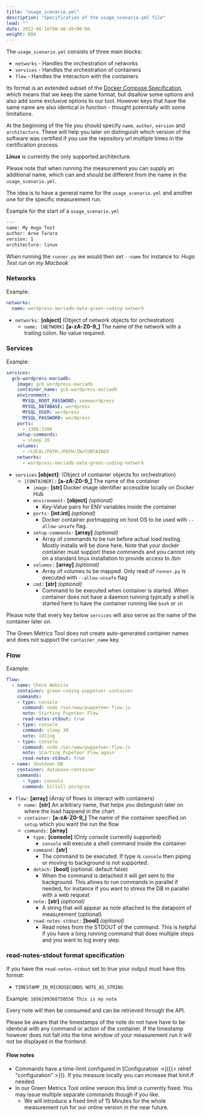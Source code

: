 ```yaml
---
title: "usage_scenario.yml"
description: "Specification of the usage_scenario.yml file"
lead: ""
date: 2022-06-16T08:48:45+00:00
weight: 804
---
```


The `usage_scenario.yml` consists of three main blocks:
- `networks` - Handles the orchestration of networks
- `services` - Handles the orchestration of containers
- `flow` - Handles the interaction with the containers

Its format is an extended subset of the [Docker Compose Specification](https://docs.docker.com/compose/compose-file/), which means that we keep the same format, but disallow some options and also add some exclusive options to our tool. However keys that have the same name are also identical in function - thought potentially with some limitations.

At the beginning of the file you should specify `name`, `author`, `version` and
`architecture`.
These will help you later on distinguish which version of the software was certified
if you use the repository url multiple times in the certification process.

**Linux** is currently the only supported architecture.

Please note that when running the measurement you can supply an additional name,
which can and should be different from the name in the `usage_scenario.yml`.

The idea is to have a general name for the `usage_scenario.yml` and another one for the specific 
measurement run.

Example for the start of a `usage_scenario.yml`
```bash
---
name: My Hugo Test
author: Arne Tarara
version: 1
architecture: linux
```

When running the `runner.py` we would then set `--name` for instance to: *Hugo Test run on my Macbook*

### Networks
Example:
```yaml
networks:
  name: wordpress-mariadb-data-green-coding-network
```

- `networks:` **[object]** (Object of network objects for orchestration)
    + `name: [NETWORK]` **[a-zA-Z0-9_]** The name of the network with a trailing colon. No value required.

### Services

Example:
```yaml
services:
  gcb-wordpress-mariadb:
    image: gcb_wordpress-mariadb
    container_name: gcb-wordpress-mariadb
    environment:
      MYSQL_ROOT_PASSWORD: somewordpress
      MYSQL_DATABASE: wordpress
      MYSQL_USER: wordpress
      MYSQL_PASSWORD: wordpress
    ports:
      - 3306:3306
    setup-commands:
      - sleep 20
    volumes:
      - /LOCAL/PATH:/PATH/IN/CONTAINER
    networks: 
      - wordpress-mariadb-data-green-coding-network
```


- `services` **[object]**: (Object of container objects for orchestration)
    + `[CONTAINER]:` **[a-zA-Z0-9_]** The name of the container
        - `image:` **[str]** Docker image identifier accessible locally on Docker Hub
        * `environment:` **[object]** *(optional)* 
            - Key-Value pairs for ENV variables inside the container
        * `ports:` **[int:int]** *(optional)*
            - Docker container portmapping on host OS to be used with `--allow-unsafe` flag. 
        * `setup-commands:` **[array]** *(optional)*
            - Array of commands to be run before actual load testing. Mostly installs will be done here. Note that your docker container must support these commands and you cannot rely on a standard linux installation to provide access to /bin
        * `volumes:` **[array]**  *(optional)*
            - Array of volumes to be mapped. Only read of `runner.py` is executed with `--allow-unsafe` flag
        * `cmd:` **[str]** *(optional)*
            - Command to be executed when container is started. When container does not have a daemon running typically a shell is started here to have the container running like `bash` or `sh`    

Please note that every key below `services` will also serve as the name of the 
container later on.

The Green Metrics Tool does not create auto-generated container names and does
not support the `container_name` key.

### Flow

Example:
```yaml
flow:
  - name: Check Website
    container: green-coding-puppeteer-container
    commands:
    - type: console
      command: node /var/www/puppeteer-flow.js
      note: Starting Pupeteer Flow
      read-notes-stdout: true
    - type: console
      command: sleep 30
      note: Idling
    - type: console
      command: node /var/www/puppeteer-flow.js
      note: Starting Pupeteer Flow again
      read-notes-stdout: true
  - name: Shutdown DB
    container: database-container
    commands:
      - type: console
      command: killall postgres
```

- `flow:` **[array]** (Array of flows to interact with containers)
    + `name:` **[str]** An arbitrary name, that helps you distinguish later on where the load happend in the chart
    + `container:` **[a-zA-Z0-9_]** The name of the container specified on `setup` which you want the run the flow
    + `commands:` **[array]**
        * `type:` **[console]** (Only console currently supported)
            - `console` will execute a shell command inside the container
        * `command:` **[str]** 
            - The command to be executed. If type is `console` then piping or moving to background is not supported.
        * `detach:` **[bool]** (optional. default false)
            - When the command is detached it will get sent to the background. This allows to run commands in parallel if needed, for instance if you want to stress the DB in parallel with a web request
        * `note:` **[str]** *(optional)*
            - A string that will appear as note attached to the datapoint of measurement (optional)
        * `read-notes-stdout:` **[bool]** *(optional)*
            - Read notes from the STDOUT of the command. This is helpful if you have a long running command that does multiple steps and you want to log every step.

### read-notes-stdout format specification

If you have the `read-notes-stdout` set to true your output must have this format:

- `TIMESTAMP_IN_MICROSECONDS NOTE_AS_STRING`

Example: 
`1656199368750556 This is my note`

Every note will then be consumed and can be retrieved through the API.

Please be aware that the timestamps of the note do not have have to be identical 
with any command or action of the container. If the timestamp however does not fall
into the time window of your measurement run it will not be displayed in the frontend.

#### Flow notes
- Commands have a time-limit configured in [Configuration →]({{< relref "configuration" >}}). If you measure locally you can increase that limit if needed.
- In our Green Metrics Tool online version this limit is currently fixed. You may issue multiple separate commands though if you like.
    + We will introduce a fixed limit of 15 Minutes for the whole measurement run for our online version in the near future.
